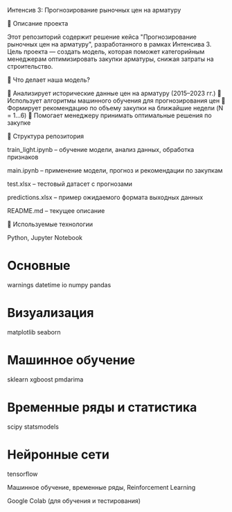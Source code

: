 Интенсив 3: Прогнозирование рыночных цен на арматуру

📌 Описание проекта

Этот репозиторий содержит решение кейса "Прогнозирование рыночных цен на арматуру", разработанного в рамках Интенсива 3. Цель проекта — создать модель, которая поможет категорийным менеджерам оптимизировать закупки арматуры, снижая затраты на строительство.

🚀 Что делает наша модель?

🔹 Анализирует исторические данные цен на арматуру (2015–2023 гг.)
🔹 Использует алгоритмы машинного обучения для прогнозирования цен
🔹 Формирует рекомендацию по объему закупки на ближайшие недели (N = 1...6)
🔹 Помогает менеджеру принимать оптимальные решения по закупке

📂 Структура репозитория

train_light.ipynb – обучение модели, анализ данных, обработка признаков

main.ipynb – применение модели, прогноз и рекомендации по закупкам

test.xlsx – тестовый датасет с прогнозами

predictions.xlsx – пример ожидаемого формата выходных данных

README.md – текущее описание


🔧 Используемые технологии

Python, Jupyter Notebook

# Основные
warnings
datetime
io
numpy
pandas
# Визуализация
matplotlib
seaborn
# Машинное обучение
sklearn
xgboost
pmdarima
# Временные ряды и статистика
scipy
statsmodels
# Нейронные сети
tensorflow

Машинное обучение, временные ряды, Reinforcement Learning

Google Colab (для обучения и тестирования)
